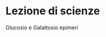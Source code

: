 # Lezione di scienze

Glucosio e Galattosio epimeri
<!--stackedit_data:
eyJoaXN0b3J5IjpbLTEwMDg1MTU2MjNdfQ==
-->